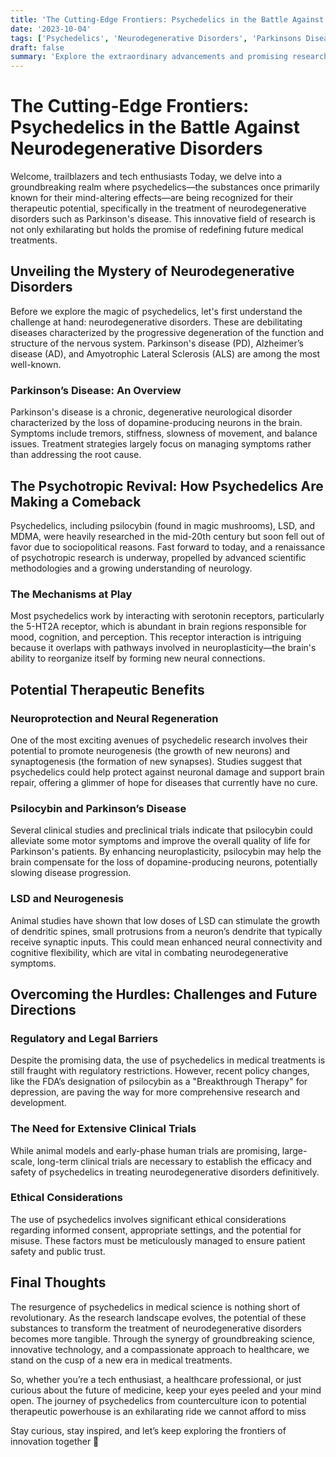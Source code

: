 ```yaml
---
title: 'The Cutting-Edge Frontiers: Psychedelics in the Battle Against Neurodegenerative Disorders'
date: '2023-10-04'
tags: ['Psychedelics', 'Neurodegenerative Disorders', 'Parkinsons Disease', 'Medical Research']
draft: false
summary: 'Explore the extraordinary advancements and promising research in the use of psychedelics for treating Parkinsons disease and other neurodegenerative disorders.'
---
```


# The Cutting-Edge Frontiers: Psychedelics in the Battle Against Neurodegenerative Disorders

Welcome, trailblazers and tech enthusiasts Today, we delve into a groundbreaking realm where psychedelics—the substances once primarily known for their mind-altering effects—are being recognized for their therapeutic potential, specifically in the treatment of neurodegenerative disorders such as Parkinson's disease. This innovative field of research is not only exhilarating but holds the promise of redefining future medical treatments.

## Unveiling the Mystery of Neurodegenerative Disorders

Before we explore the magic of psychedelics, let's first understand the challenge at hand: neurodegenerative disorders. These are debilitating diseases characterized by the progressive degeneration of the function and structure of the nervous system. Parkinson's disease (PD), Alzheimer’s disease (AD), and Amyotrophic Lateral Sclerosis (ALS) are among the most well-known.

### **Parkinson’s Disease: An Overview**

Parkinson's disease is a chronic, degenerative neurological disorder characterized by the loss of dopamine-producing neurons in the brain. Symptoms include tremors, stiffness, slowness of movement, and balance issues. Treatment strategies largely focus on managing symptoms rather than addressing the root cause.

## The Psychotropic Revival: How Psychedelics Are Making a Comeback

Psychedelics, including psilocybin (found in magic mushrooms), LSD, and MDMA, were heavily researched in the mid-20th century but soon fell out of favor due to sociopolitical reasons. Fast forward to today, and a renaissance of psychotropic research is underway, propelled by advanced scientific methodologies and a growing understanding of neurology.

### **The Mechanisms at Play**

Most psychedelics work by interacting with serotonin receptors, particularly the 5-HT2A receptor, which is abundant in brain regions responsible for mood, cognition, and perception. This receptor interaction is intriguing because it overlaps with pathways involved in neuroplasticity—the brain's ability to reorganize itself by forming new neural connections.

## Potential Therapeutic Benefits

### **Neuroprotection and Neural Regeneration**

One of the most exciting avenues of psychedelic research involves their potential to promote neurogenesis (the growth of new neurons) and synaptogenesis (the formation of new synapses). Studies suggest that psychedelics could help protect against neuronal damage and support brain repair, offering a glimmer of hope for diseases that currently have no cure.

### **Psilocybin and Parkinson’s Disease**

Several clinical studies and preclinical trials indicate that psilocybin could alleviate some motor symptoms and improve the overall quality of life for Parkinson's patients. By enhancing neuroplasticity, psilocybin may help the brain compensate for the loss of dopamine-producing neurons, potentially slowing disease progression.

### **LSD and Neurogenesis**

Animal studies have shown that low doses of LSD can stimulate the growth of dendritic spines, small protrusions from a neuron’s dendrite that typically receive synaptic inputs. This could mean enhanced neural connectivity and cognitive flexibility, which are vital in combating neurodegenerative symptoms.

## Overcoming the Hurdles: Challenges and Future Directions

### **Regulatory and Legal Barriers**

Despite the promising data, the use of psychedelics in medical treatments is still fraught with regulatory restrictions. However, recent policy changes, like the FDA’s designation of psilocybin as a "Breakthrough Therapy" for depression, are paving the way for more comprehensive research and development.

### **The Need for Extensive Clinical Trials**

While animal models and early-phase human trials are promising, large-scale, long-term clinical trials are necessary to establish the efficacy and safety of psychedelics in treating neurodegenerative disorders definitively.

### **Ethical Considerations**

The use of psychedelics involves significant ethical considerations regarding informed consent, appropriate settings, and the potential for misuse. These factors must be meticulously managed to ensure patient safety and public trust.

## Final Thoughts

The resurgence of psychedelics in medical science is nothing short of revolutionary. As the research landscape evolves, the potential of these substances to transform the treatment of neurodegenerative disorders becomes more tangible. Through the synergy of groundbreaking science, innovative technology, and a compassionate approach to healthcare, we stand on the cusp of a new era in medical treatments.

So, whether you’re a tech enthusiast, a healthcare professional, or just curious about the future of medicine, keep your eyes peeled and your mind open. The journey of psychedelics from counterculture icon to potential therapeutic powerhouse is an exhilarating ride we cannot afford to miss

Stay curious, stay inspired, and let’s keep exploring the frontiers of innovation together 🌟